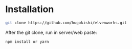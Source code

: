 # Installation
  ```sh
  git clone https://github.com/hugokishi/elvenworks.git
  ```
  After the git clone, run in server/web paste:
  ```sh
  npm install or yarn
  ```
  
  
